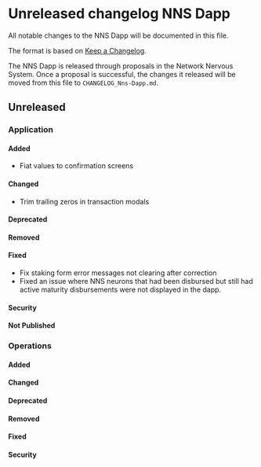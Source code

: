 # Unreleased changelog NNS Dapp

All notable changes to the NNS Dapp will be documented in this file.

The format is based on [Keep a Changelog](https://keepachangelog.com/en/1.0.0/).

The NNS Dapp is released through proposals in the Network Nervous System. Once a
proposal is successful, the changes it released will be moved from this file to
`CHANGELOG_Nns-Dapp.md`.

## Unreleased

### Application

#### Added

* Fiat values to confirmation screens

#### Changed

* Trim trailing zeros in transaction modals

#### Deprecated

#### Removed

#### Fixed

* Fix staking form error messages not clearing after correction
* Fixed an issue where NNS neurons that had been disbursed but still had active maturity disbursements were not displayed in the dapp.

#### Security

#### Not Published

### Operations

#### Added

#### Changed

#### Deprecated

#### Removed

#### Fixed

#### Security

